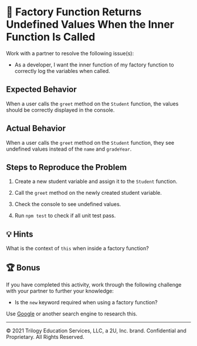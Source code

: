 # 🐛 Factory Function Returns Undefined Values When the Inner Function Is Called

Work with a partner to resolve the following issue(s):

- As a developer, I want the inner function of my factory function to correctly log the variables when called.

## Expected Behavior

When a user calls the `greet` method on the `Student` function, the values should be correctly displayed in the console.

## Actual Behavior

When a user calls the `greet` method on the `Student` function, they see undefined values instead of the `name` and `gradeYear`.

## Steps to Reproduce the Problem

1. Create a new student variable and assign it to the `Student` function.

2. Call the `greet` method on the newly created student variable.

3. Check the console to see undefined values.

4. Run `npm test` to check if all unit test pass.

## 💡 Hints

What is the context of `this` when inside a factory function?

## 🏆 Bonus

If you have completed this activity, work through the following challenge with your partner to further your knowledge:

- Is the `new` keyword required when using a factory function?

Use [Google](https://www.google.com) or another search engine to research this.

---

© 2021 Trilogy Education Services, LLC, a 2U, Inc. brand. Confidential and Proprietary. All Rights Reserved.
